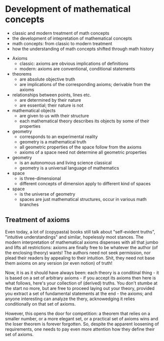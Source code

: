 # Development of mathematical concepts

- classic and modern treatment of math concepts
- the development of intepretation of mathematical concepts
- math concepts: from classic to modern treatment
- how the understanding of math concepts shifted through math history

* Axioms
  - classic: axioms are obvious implications of definitions
  + modern: axioms are conventional, conditional statements
* theorems
  - are absolute objective truth
  + are implications of the corresponding axioms; derivable from the axioms
* relationships between points, lines etc.
  - are determined by their nature
  + are essential; their nature is not
* mathematical objects
  - are given to us with their structure
  + each mathematical theory describes its objects by some of their properties
* geometry
  - corresponds to an experimental reality
  + geometry is a mathematical truth
  - all geometric properties of the space follow from the axioms
  + axioms of a space need not determine all geometric properties
* geometry
  - is an autonomous and living science	classical
  + geometry is a universal language of mathematics
* space
  - is three-dimensional
  + different concepts of dimension apply to different kind of spaces
* space
  - is the universe of geometry
  + spaces are just mathematical structures, occur in various math branches


## Treatment of axioms

Even today, a lot of (copypasta) books still talk about "self-evident truths", "intuitive understandings" and similar, hopelessly moot stances. The modern interpretation of mathematical axioms dispenses with all that jumbo and lifts all restrictions: axioms are finally free to be whatever the author (of the enclosing theory) wants! The authors need not seek permission, nor plead their readers by appealing to their intuition. Shit, they need not base them axioms on any version (or even notion) of truth!

Now, it is as it should have always been: each theory is a conditinal thing - it is based on a set of arbitrary axioms - if you accept its axioms then here is what follows, here's your collection of (derived) truths. You don't stumbe at the start no more, but are free to proceed laying out your theory, provided you extract a set of fundamental statements at the end - the axioms; and anyone interesting can analyze the thery, acknowedging it relies conditionally on that set of axioms.

However, this opens the door for competition: a theorem that relies on a smaller number, or a more elegant set, or a practical set of axioms wins and the loser theorem is forever forgotten. So, despite the apparent loosening of requirements, one needs to pay even more attention how they define their set of axioms.
